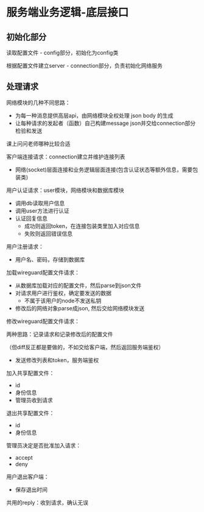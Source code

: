 # 服务端业务逻辑-底层接口

## 初始化部分

读取配置文件 - config部分，初始化为config类

根据配置文件建立server - connection部分，负责初始化网络服务

## 处理请求

网络模块的几种不同思路：

- 为每一种消息提供高层api，由网络模块全权处理 json body 的生成
- 让每种请求的发起者（函数）自己构建message json并交给connection部分检验和发送

课上问问老师哪种比较合适



客户端连接请求：connection建立并维护连接列表

- 网络(socket)层面连接和业务逻辑层面连接(包含认证状态等额外信息，需要包装类)

用户认证请求：user模块，网络模块和数据库模块

- 调用db读取用户信息
- 调用user方法进行认证
- 认证回复信息
  - 成功则返回token，在连接包装类里加入对应信息
  - 失败则返回错误信息

用户注册请求：

- 用户名、密码，存储到数据库

加载wireguard配置文件请求：

- 从数据库加载对应的配置文件，然后parse到json文件
- 对请求用户进行鉴权，确定要发送的数据
  - 不属于该用户的node不发送私钥
- 修改后的网络对象parse成json, 然后交给网络模块发送

修改wireguard配置文件请求：

两种思路：记录请求和记录修改后的配置文件

（但diff反正都是要做的，不如交给客户端，然后返回服务端鉴权）

- 发送修改列表和token，服务端鉴权

加入共享配置文件：

- id
- 身份信息
- 管理员收到请求

退出共享配置文件：

- id
- 身份信息

管理员决定是否批准加入请求：

- accept
- deny

用户退出客户端：

- 保存退出时间

共用的reply：收到请求，确认无误
